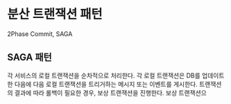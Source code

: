 # 분산 트랜잭션 패턴
2Phase Commit, SAGA

## SAGA 패턴
각 서비스의 로컬 트랜잭션을 순차적으로 처리한다. 각 로컬 트랜잭션은 DB를 업데이트한 다음에 다음 로컬 트랜잭션을 트리거하는
메시지 또는 이벤트를 게시한다. 트랜잭션의 결과에 따라 롤백이 필요한 경우, 보상 트랜잭션을 진행한다. 보상 트랜잭션으
